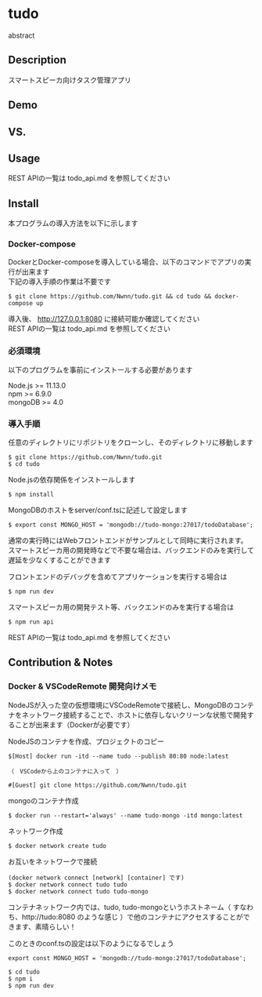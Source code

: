 tudo
====

abstract

## Description
スマートスピーカ向けタスク管理アプリ

## Demo

## VS. 

## Usage
REST APIの一覧は todo_api.md を参照してください  

## Install
本プログラムの導入方法を以下に示します

### Docker-compose
DockerとDocker-composeを導入している場合、以下のコマンドでアプリの実行が出来ます  
下記の導入手順の作業は不要です
```
$ git clone https://github.com/Nwnn/tudo.git && cd tudo && docker-compose up
```

導入後、 http://127.0.0.1:8080 に接続可能か確認してください  
REST APIの一覧は todo_api.md を参照してください


### 必須環境
以下のプログラムを事前にインストールする必要があります

Node.js >= 11.13.0  
npm >= 6.9.0  
mongoDB >= 4.0

### 導入手順

任意のディレクトリにリポジトリをクローンし、そのディレクトリに移動します
```
$ git clone https://github.com/Nwnn/tudo.git
$ cd tudo
```

Node.jsの依存関係をインストールします
```
$ npm install
```

MongoDBのホストをserver/conf.tsに記述して設定します
```
$ export const MONGO_HOST = 'mongodb://tudo-mongo:27017/todoDatabase';
```

通常の実行時にはWebフロントエンドがサンプルとして同時に実行されます。  
スマートスピーカ用の開発時などで不要な場合は、バックエンドのみを実行して遅延を少なくすることができます  

フロントエンドのデバッグを含めてアプリケーションを実行する場合は
```
$ npm run dev
```

スマートスピーカ用の開発テスト等、バックエンドのみを実行する場合は
```
$ npm run api
```

REST APIの一覧は todo_api.md を参照してください

## Contribution & Notes

### Docker & VSCodeRemote 開発向けメモ
NodeJSが入った空の仮想環境にVSCodeRemoteで接続し、MongoDBのコンテナをネットワーク接続することで、ホストに依存しないクリーンな状態で開発することが出来ます（Dockerが必要です）

NodeJSのコンテナを作成、プロジェクトのコピー

```
$[Host] docker run -itd --name tudo --publish 80:80 node:latest

（　VSCodeから上のコンテナに入って　）

#[Guest] git clone https://github.com/Nwnn/tudo.git
```

mongoのコンテナ作成
```
$ docker run --restart='always' --name tudo-mongo -itd mongo:latest
```

ネットワーク作成
```
$ docker network create tudo
```

お互いをネットワークで接続
```
(docker network connect [network] [container] です)
$ docker network connect tudo tudo
$ docker network connect tudo tudo-mongo
```

コンテナネットワーク内では、tudo, tudo-mongoというホストネーム（ すなわち、http://tudo:8080 のような感じ ）で他のコンテナにアクセスすることができます、素晴らしい！

このときのconf.tsの設定は以下のようになるでしょう

```
export const MONGO_HOST = 'mongodb://tudo-mongo:27017/todoDatabase';
```

```
$ cd tudo
$ npm i
$ npm run dev
```


